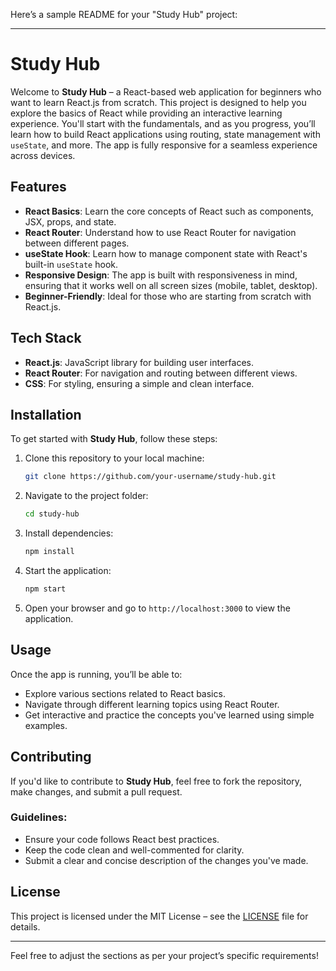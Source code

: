 Here’s a sample README for your "Study Hub" project:

---

# Study Hub

Welcome to **Study Hub** – a React-based web application for beginners who want to learn React.js from scratch. This project is designed to help you explore the basics of React while providing an interactive learning experience. You'll start with the fundamentals, and as you progress, you’ll learn how to build React applications using routing, state management with `useState`, and more. The app is fully responsive for a seamless experience across devices.

## Features

- **React Basics**: Learn the core concepts of React such as components, JSX, props, and state.
- **React Router**: Understand how to use React Router for navigation between different pages.
- **useState Hook**: Learn how to manage component state with React's built-in `useState` hook.
- **Responsive Design**: The app is built with responsiveness in mind, ensuring that it works well on all screen sizes (mobile, tablet, desktop).
- **Beginner-Friendly**: Ideal for those who are starting from scratch with React.js.
  
## Tech Stack

- **React.js**: JavaScript library for building user interfaces.
- **React Router**: For navigation and routing between different views.
- **CSS**: For styling, ensuring a simple and clean interface.
  
## Installation

To get started with **Study Hub**, follow these steps:

1. Clone this repository to your local machine:

   ```bash
   git clone https://github.com/your-username/study-hub.git
   ```

2. Navigate to the project folder:

   ```bash
   cd study-hub
   ```

3. Install dependencies:

   ```bash
   npm install
   ```

4. Start the application:

   ```bash
   npm start
   ```

5. Open your browser and go to `http://localhost:3000` to view the application.

## Usage

Once the app is running, you’ll be able to:

- Explore various sections related to React basics.
- Navigate through different learning topics using React Router.
- Get interactive and practice the concepts you've learned using simple examples.

## Contributing

If you'd like to contribute to **Study Hub**, feel free to fork the repository, make changes, and submit a pull request. 

### Guidelines:
- Ensure your code follows React best practices.
- Keep the code clean and well-commented for clarity.
- Submit a clear and concise description of the changes you've made.

## License

This project is licensed under the MIT License – see the [LICENSE](LICENSE) file for details.

---

Feel free to adjust the sections as per your project’s specific requirements!
